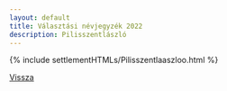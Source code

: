 ```yaml
---
layout: default
title: Választási névjegyzék 2022
description: Pilisszentlászló
---
```


{% include settlementHTMLs/Pilisszentlaaszloo.html %}

[Vissza](../)